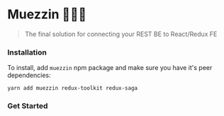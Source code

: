 # Muezzin 👳🏻‍♂️
> The final solution for connecting your REST BE to React/Redux FE

### Installation
To install, add `muezzin` npm package and make sure you have it's peer dependencies:

```yarn add muezzin redux-toolkit redux-saga```

### Get Started